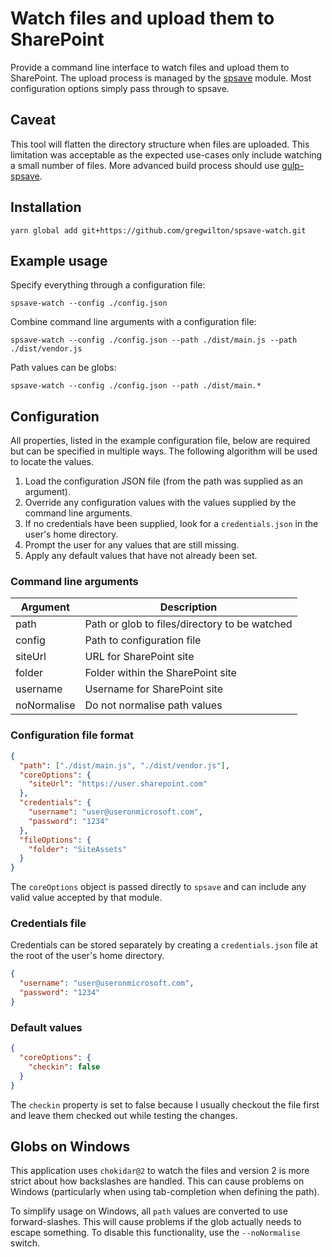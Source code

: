 # Watch files and upload them to SharePoint

Provide a command line interface to watch files and upload them to SharePoint.
The upload process is managed by the [spsave](https://github.com/s-KaiNet/spsave)
module. Most configuration options simply pass through to spsave.

## Caveat

This tool will flatten the directory structure when files are uploaded. This
limitation was acceptable as the expected use-cases only include watching a
small number of files. More advanced build process should use
[gulp-spsave](https://github.com/s-KaiNet/gulp-spsave).

## Installation

```
yarn global add git+https://github.com/gregwilton/spsave-watch.git
```

## Example usage

Specify everything through a configuration file:

```
spsave-watch --config ./config.json
```

Combine command line arguments with a configuration file:

```
spsave-watch --config ./config.json --path ./dist/main.js --path ./dist/vendor.js
```

Path values can be globs:

```
spsave-watch --config ./config.json --path ./dist/main.*
```

## Configuration

All properties, listed in the example configuration file, below are required but
can be specified in multiple ways. The following algorithm will be used to
locate the values.

1. Load the configuration JSON file (from the path was supplied as an argument).
2. Override any configuration values with the values supplied by the command
   line arguments.
3. If no credentials have been supplied, look for a `credentials.json` in the
   user's home directory.
4. Prompt the user for any values that are still missing.
5. Apply any default values that have not already been set.

### Command line arguments

Argument    | Description
------------| ----------------------------------------------
path        | Path or glob to files/directory to be watched
config      | Path to configuration file
siteUrl     | URL for SharePoint site
folder      | Folder within the SharePoint site
username    | Username for SharePoint site
noNormalise | Do not normalise path values

### Configuration file format

```json
{
  "path": ["./dist/main.js", "./dist/vendor.js"],
  "coreOptions": {
    "siteUrl": "https://user.sharepoint.com"
  },
  "credentials": {
    "username": "user@useronmicrosoft.com",
    "password": "1234"
  },
  "fileOptions": {
    "folder": "SiteAssets"
  }
}
```

The `coreOptions` object is passed directly to `spsave` and can include any
valid value accepted by that module.

### Credentials file

Credentials can be stored separately by creating a `credentials.json` file at
the root of the user's home directory.

```json
{
  "username": "user@useronmicrosoft.com",
  "password": "1234"
}
```

### Default values

```json
{
  "coreOptions": {
    "checkin": false
  }
}
```

The `checkin` property is set to false because I usually checkout the file first
and leave them checked out while testing the changes.

## Globs on Windows

This application uses `chokidar@2` to watch the files and version 2 is more
strict about how backslashes are handled. This can cause problems on Windows
(particularly when using tab-completion when defining the path).

To simplify usage on Windows, all `path` values are converted to use
forward-slashes. This will cause problems if the glob actually needs to escape
something. To disable this functionality, use the `--noNormalise` switch.
